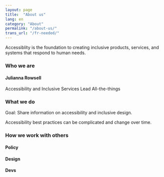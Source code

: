 ```yaml
---
layout: page
title:  "About us"
lang: en
category: "About"
permalink: "/about-us/"
trans_url: "/fr-needed/"
---
```


Accessiblity is the foundation to creating inclusive products, services, and systems that respond to human needs. 

### Who we are

#### Julianna Rowsell
Accessibility and Inclusive Services Lead
All-the-things


### What we do
Goal: Share information on accessibility and inclusive design.

Accessibility best practices can be complicated and change over time. 

### How we work with others

#### Policy

#### Design

#### Devs

